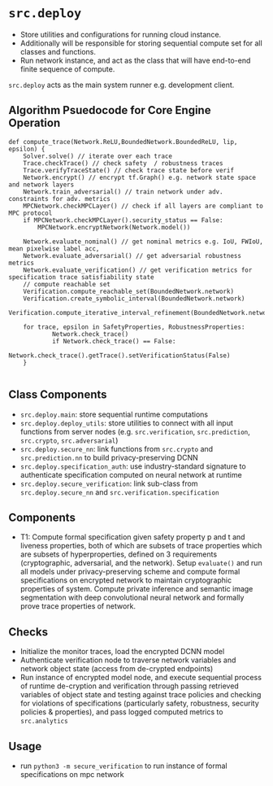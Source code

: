 # `src.deploy`
- Store utilities and configurations for running cloud instance. 
- Additionally will be responsible for storing sequential compute set for all classes and functions. 
- Run network instance, and act as the class that will have end-to-end finite sequence of compute.


`src.deploy` acts as the main system runner e.g. development client. 

## Algorithm Psuedocode for Core Engine Operation 

```
def compute_trace(Network.ReLU,BoundedNetwork.BoundedReLU, lip, epsilon) {
	Solver.solve() // iterate over each trace
	Trace.checkTrace() // check safety  / robustness traces
	Trace.verifyTraceState() // check trace state before verif	
	Network.encrypt() // encrypt tf.Graph() e.g. network state space and network layers 
	Network.train_adversarial() // train network under adv. constraints for adv. metrics 
	MPCNetwork.checkMPCLayer() // check if all layers are compliant to MPC protocol 
	if MPCNetwork.checkMPCLayer().security_status == False:
		MPCNetwork.encryptNetwork(Network.model())

	Network.evaluate_nominal() // get nominal metrics e.g. IoU, FWIoU, mean pixelwise label acc, 
	Network.evaluate_adversarial() // get adversarial robustness metrics
	Network.evaluate_verification() // get verification metrics for specification trace satisfiability state
	// compute reachable set
	Verification.compute_reachable_set(BoundedNetwork.network)
	Verification.create_symbolic_interval(BoundedNetwork.network)
	Verification.compute_iterative_interval_refinement(BoundedNetwork.network)

	for trace, epsilon in SafetyProperties, RobustnessProperties:
			Network.check_trace()
			if Network.check_trace() == False:
				Network.check_trace().getTrace().setVerificationStatus(False)
	}


```


## Class Components
- `src.deploy.main`: store sequential runtime computations
- `src.deploy.deploy_utils`: store utilities to connect with all input functions from server nodes (e.g. `src.verification`, `src.prediction`, `src.crypto`, `src.adversarial`)
- `src.deploy.secure_nn`: link functions from `src.crypto` and `src.prediction.nn` to build privacy-preserving DCNN
- `src.deploy.specification_auth`: use industry-standard signature to authenticate specification computed on neural network at runtime
- `src.deploy.secure_verification`: link sub-class from `src.deploy.secure_nn` and `src.verification.specification`


## Components
- T1: Compute formal specification given safety property p and t and liveness properties, both of which are subsets of trace properties which are subsets of hyperproperties, defined on 3 requirements (cryptographic, adversarial, and the network). Setup `evaluate()` and run all models under privacy-preserving scheme and compute formal specifications on encrypted network to maintain cryptographic properties of system. Compute private inference and semantic image segmentation with deep convolutional neural network and formally prove trace properties of network.


## Checks
- Initialize the monitor traces, load the encrypted DCNN model
- Authenticate verification node to traverse network variables and network object state (access from de-crypted endpoints)
- Run instance of encrypted model node, and execute sequential process of runtime de-cryption and verification through passing retrieved variables of object state and testing against trace policies and checking for violations of specifications (particularly safety, robustness, security policies & properties), and pass logged computed metrics to `src.analytics`


## Usage
- run `python3 -m secure_verification` to run instance of formal specifications on mpc network

